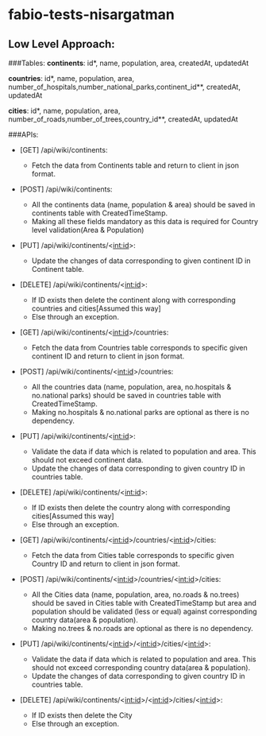 # fabio-tests-nisargatman
## Low Level Approach:
###Tables:
**continents**:
    id*, name, population, area, createdAt, updatedAt
    
**countries**:
    id*, name, population, area, number_of_hospitals,number_national_parks,continent_id**, createdAt, updatedAt

**cities**:
    id*, name, population, area, number_of_roads,number_of_trees,country_id**, createdAt, updatedAt

###APIs:
- [GET] /api/wiki/continents:
    - Fetch the data from Continents table and return to client in json format.

- [POST] /api/wiki/continents:
    - All the continents data (name, population & area) should be saved in continents table with CreatedTimeStamp.
    - Making all these fields mandatory as this data is required for Country level validation(Area & Population)
    
- [PUT] /api/wiki/continents/<<int:id>>:
    - Update the changes of data corresponding to given continent ID in Continent table.
    
- [DELETE] /api/wiki/continents/<<int:id>>:
    - If ID exists then delete the continent along with corresponding countries and cities[Assumed this way]
    - Else through an exception.

- [GET] /api/wiki/continents/<<int:id>>/countries:
    - Fetch the data from Countries table corresponds to specific given continent ID and return to client in json format.

- [POST] /api/wiki/continents/<<int:id>>/countries:
    - All the countries data (name, population, area, no.hospitals & no.national parks) should be saved in countries table with CreatedTimeStamp.
    - Making no.hospitals & no.national parks are optional as there is no dependency.
    
- [PUT] /api/wiki/continents/<<int:id>>:
    - Validate the data if data which is related to population and area. This should not exceed continent data.
    - Update the changes of data corresponding to given country ID in countries table.
    
- [DELETE] /api/wiki/continents/<<int:id>>:
    - If ID exists then delete the country along with corresponding cities[Assumed this way]
    - Else through an exception.
    
- [GET] /api/wiki/continents/<<int:id>>/countries/<<int:id>>/cities:
    - Fetch the data from Cities table corresponds to specific given Country ID and return to client in json format.

- [POST] /api/wiki/continents/<<int:id>>/countries/<<int:id>>/cities:
    - All the Cities data (name, population, area, no.roads & no.trees) should be saved in Cities table with CreatedTimeStamp but area and population should be validated (less or equal) against corresponding country data(area & population).
    - Making no.trees & no.roads are optional as there is no dependency.
    
- [PUT] /api/wiki/continents/<<int:id>>/<<int:id>>/cities/<<int:id>>:
    - Validate the data if data which is related to population and area. This should not exceed corresponding country data(area & population).
    - Update the changes of data corresponding to given country ID in countries table.
    
- [DELETE] /api/wiki/continents/<<int:id>>/<<int:id>>/cities/<<int:id>>:
    - If ID exists then delete the City
    - Else through an exception.